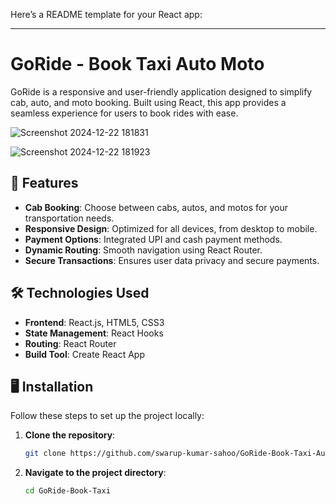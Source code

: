 Here’s a README template for your React app:

---

# GoRide - Book Taxi Auto Moto

GoRide is a responsive and user-friendly application designed to simplify cab, auto, and moto booking. Built using React, this app provides a seamless experience for users to book rides with ease.

![Screenshot 2024-12-22 181831](https://github.com/user-attachments/assets/747de483-48f7-468a-befb-d03e0f2a0715)

![Screenshot 2024-12-22 181923](https://github.com/user-attachments/assets/a995cdc8-bfb6-47f5-8100-3549c7e726a3)



## 🚀 Features

- **Cab Booking**: Choose between cabs, autos, and motos for your transportation needs.
- **Responsive Design**: Optimized for all devices, from desktop to mobile.
- **Payment Options**: Integrated UPI and cash payment methods.
- **Dynamic Routing**: Smooth navigation using React Router.
- **Secure Transactions**: Ensures user data privacy and secure payments.

## 🛠️ Technologies Used

- **Frontend**: React.js, HTML5, CSS3
- **State Management**: React Hooks
- **Routing**: React Router
- **Build Tool**: Create React App

## 🖥️ Installation

Follow these steps to set up the project locally:

1. **Clone the repository**:
   ```bash
   git clone https://github.com/swarup-kumar-sahoo/GoRide-Book-Taxi-Auto-Moto.git
   ```
2. **Navigate to the project directory**:
   ```bash
   cd GoRide-Book-Taxi
